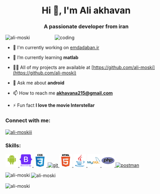 <h1 align="center">Hi 👋, I'm Ali akhavan</h1>
<h3 align="center">A passionate developer from iran</h3>

<img align="right" alt="coding" width="350" src="https://i.pinimg.com/originals/06/60/ef/0660efe82fa3da42ed56eef013171835.gif" style="border-radius=10px">

<p align="left"> <img src="https://komarev.com/ghpvc/?username=ali-moski&label=Profile%20views&color=0e75b6&style=flat" alt="ali-moski" /> </p>

- 🔭 I'm currently working on [emdadaban.ir](https://emdadaban.ir/)

- 🌱 I’m currently learning **matlab**

- 👨‍💻 All of my projects are available at [https://github.com/ali-moski](https://github.com/ali-moski)

- 💬 Ask me about **android**

- 📫 How to reach me **akhavana215@gmail.com**

- ⚡ Fun fact **I love the movie Interstellar**

<h3 align="left">Connect with me:</h3>
<p align="left">
<a href="https://instagram.com/ali-moskiii" target="blank"><img align="center" src="https://raw.githubusercontent.com/rahuldkjain/github-profile-readme-generator/master/src/images/icons/Social/instagram.svg" alt="ali-moskiii" height="30" width="40" /></a>
</p>

<h3 align="left">Skills:</h3>
<p align="left"> <a href="https://developer.android.com" target="_blank" rel="noreferrer"> <img src="https://raw.githubusercontent.com/devicons/devicon/master/icons/android/android-original-wordmark.svg" alt="android" width="40" height="40"/> </a> <a href="https://getbootstrap.com" target="_blank" rel="noreferrer"> <img src="https://raw.githubusercontent.com/devicons/devicon/master/icons/bootstrap/bootstrap-plain-wordmark.svg" alt="bootstrap" width="40" height="40"/> </a> <a href="https://www.w3schools.com/css/" target="_blank" rel="noreferrer"> <img src="https://raw.githubusercontent.com/devicons/devicon/master/icons/css3/css3-original-wordmark.svg" alt="css3" width="40" height="40"/> </a> <a href="https://git-scm.com/" target="_blank" rel="noreferrer"> <img src="https://www.vectorlogo.zone/logos/git-scm/git-scm-icon.svg" alt="git" width="40" height="40"/> </a> <a href="https://www.w3.org/html/" target="_blank" rel="noreferrer"> <img src="https://raw.githubusercontent.com/devicons/devicon/master/icons/html5/html5-original-wordmark.svg" alt="html5" width="40" height="40"/> </a> <a href="https://www.java.com" target="_blank" rel="noreferrer"> <img src="https://raw.githubusercontent.com/devicons/devicon/master/icons/java/java-original.svg" alt="java" width="40" height="40"/> </a> <a href="https://www.mysql.com/" target="_blank" rel="noreferrer"> <img src="https://raw.githubusercontent.com/devicons/devicon/master/icons/mysql/mysql-original-wordmark.svg" alt="mysql" width="40" height="40"/> </a> <a href="https://www.php.net" target="_blank" rel="noreferrer"> <img src="https://raw.githubusercontent.com/devicons/devicon/master/icons/php/php-original.svg" alt="php" width="40" height="40"/> </a> <a href="https://postman.com" target="_blank" rel="noreferrer"> <img src="https://www.vectorlogo.zone/logos/getpostman/getpostman-icon.svg" alt="postman" width="40" height="40"/> </a> </p>

<p><img align="left" src="https://github-readme-stats.vercel.app/api/top-langs?username=ali-moski&show_icons=true&locale=en&layout=compact" alt="ali-moski" /></p>

<p>&nbsp;<img align="center" src="https://github-readme-stats.vercel.app/api?username=ali-moski&show_icons=true&locale=en" alt="ali-moski" /></p>

<p><img align="center" src="https://github-readme-streak-stats.herokuapp.com/?user=ali-moski&" alt="ali-moski" /></p>
